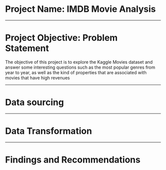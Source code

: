# Project Name: IMDB Movie Analysis

----
# Project Objective: Problem Statement
The objective of this project is to explore the Kaggle Movies dataset and answer some interesting questions such as the most popular genres from year to year, 
as well as the kind of properties that are associated with movies that have high revenues


----
# Data sourcing



----
# Data Transformation



----
# Findings and Recommendations
